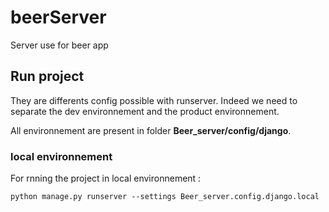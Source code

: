 # beerServer
Server use for beer app

## Run project
They are differents config possible with runserver. Indeed we need to separate the dev environnement and the product environnement.

All environnement are present in folder **Beer_server/config/django**.

### local environnement
For rnning the project in local environnement :

```
python manage.py runserver --settings Beer_server.config.django.local
```
